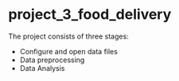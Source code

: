# project_3_food_delivery
The project consists of three stages: 
- Configure and open data files
- Data preprocessing
- Data Analysis
